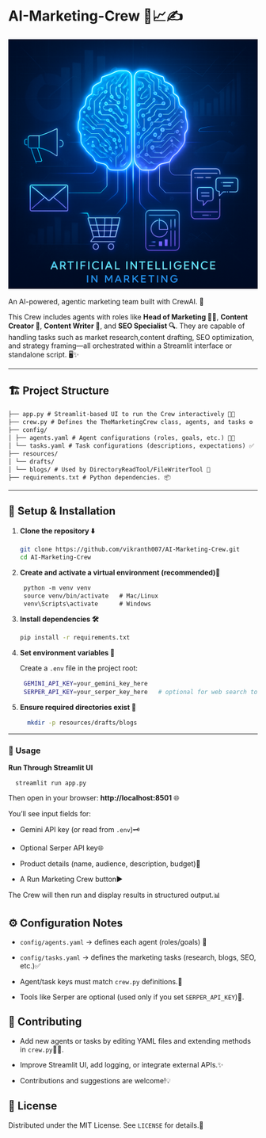 # AI-Marketing-Crew 🤖📈✍️
![Project Screenshot](ai.png)

An AI-powered, agentic marketing team built with CrewAI. 🚀

This Crew includes agents with roles like **Head of Marketing 👩‍💼**, **Content Creator 🎨**, **Content Writer 📝**, and **SEO Specialist 🔍**. They are capable of handling tasks such as market research,content drafting, SEO optimization, and strategy framing—all orchestrated within a Streamlit interface or standalone script. 🖥️✨



---

##  🏗️ Project Structure

```TEXT
├── app.py # Streamlit-based UI to run the Crew interactively 🧑‍💻
├── crew.py # Defines the TheMarketingCrew class, agents, and tasks ⚙️
├── config/
│ ├── agents.yaml # Agent configurations (roles, goals, etc.) 🧑‍💼
│ └── tasks.yaml # Task configurations (descriptions, expectations) ✅
├── resources/
│ └── drafts/
│ └── blogs/ # Used by DirectoryReadTool/FileWriterTool 📁
├── requirements.txt # Python dependencies. 📦
```


---

## 🔧 Setup & Installation

1. **Clone the repository ⬇️**

   ```bash
   git clone https://github.com/vikranth007/AI-Marketing-Crew.git
   cd AI-Marketing-Crew
   ```
2. **Create and activate a virtual environment (recommended)🐍**
   ```
    python -m venv venv
    source venv/bin/activate   # Mac/Linux
    venv\Scripts\activate      # Windows
     ```
3. **Install dependencies 🛠️**
    ```bash
    pip install -r requirements.txt
    ```
4. **Set environment variables 🔑**

   Create a `.env` file in the project root:
   ```bash
    GEMINI_API_KEY=your_gemini_key_here
    SERPER_API_KEY=your_serper_key_here   # optional for web search tools 🌐

   ```
5. **Ensure required directories exist 📂**
   ```bash
     mkdir -p resources/drafts/blogs
   ```
---
### 🎯 Usage

  **Run Through Streamlit UI**
    
      streamlit run app.py
      
Then open in your browser: **http://localhost:8501** 🌐

  You’ll see input fields for:

  - Gemini API key (or read from `.env`)🗝️
  
  - Optional Serper API key🌐
  
  - Product details (name, audience, description, budget)📝
  
  - A Run Marketing Crew button▶️
  
  The Crew will then run and display results in structured output.📊

## ⚙️ Configuration Notes

  - `config/agents.yaml` → defines each agent (roles/goals) 🤖

  -  `config/tasks.yaml` → defines the marketing tasks (research, blogs, SEO, etc.)✅

  -  Agent/task keys must match `crew.py` definitions.🤝

  -  Tools like Serper are optional (used only if you set `SERPER_API_KEY`)🔧.

## 🤝 Contributing

  - Add new agents or tasks by editing YAML files and extending methods in `crew.py`🧑‍💻.

  -  Improve Streamlit UI, add logging, or integrate external APIs.✨

  -  Contributions and suggestions are welcome!💡

## 📜 License

Distributed under the MIT License. See `LICENSE` for details.📄



